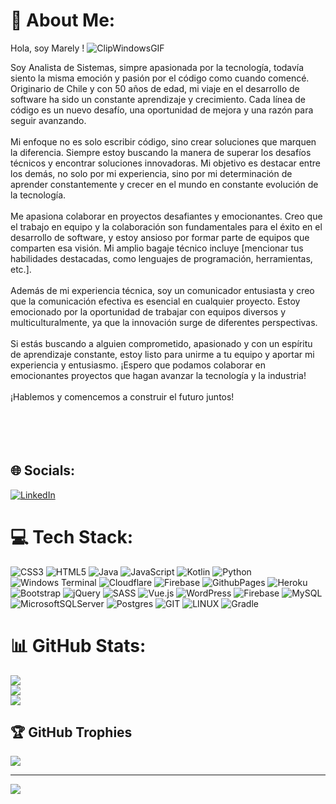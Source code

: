 # 💫 About Me:
Hola, soy Marely ! ![ClipWindowsGIF](https://github.com/marelycarcamo/marelycarcamo/assets/44790921/800e59af-715c-4f87-9cff-28914facfd60)


Soy Analista de Sistemas,  simpre apasionada por la tecnología,  todavía siento la misma emoción y pasión por el código como cuando comencé. Originario de Chile y con 50 años de edad, mi viaje en el desarrollo de software ha sido un constante aprendizaje y crecimiento. Cada línea de código es un nuevo desafío, una oportunidad de mejora y una razón para seguir avanzando.<br><br>Mi enfoque no es solo escribir código, sino crear soluciones que marquen la diferencia. Siempre estoy buscando la manera de superar los desafíos técnicos y encontrar soluciones innovadoras. Mi objetivo es destacar entre los demás, no solo por mi experiencia, sino por mi determinación de aprender constantemente y crecer en el mundo en constante evolución de la tecnología.<br><br>Me apasiona colaborar en proyectos desafiantes y emocionantes. Creo que el trabajo en equipo y la colaboración son fundamentales para el éxito en el desarrollo de software, y estoy ansioso por formar parte de equipos que comparten esa visión. Mi amplio bagaje técnico incluye [mencionar tus habilidades destacadas, como lenguajes de programación, herramientas, etc.].<br><br>Además de mi experiencia técnica, soy un comunicador entusiasta y creo que la comunicación efectiva es esencial en cualquier proyecto. Estoy emocionado por la oportunidad de trabajar con equipos diversos y multiculturalmente, ya que la innovación surge de diferentes perspectivas.<br><br>Si estás buscando a alguien comprometido, apasionado y con un espíritu de aprendizaje constante, estoy listo para unirme a tu equipo y aportar mi experiencia y entusiasmo. ¡Espero que podamos colaborar en emocionantes proyectos que hagan avanzar la tecnología y la industria!<br><br>¡Hablemos y comencemos a construir el futuro juntos!<br><br><br><br><br>


## 🌐 Socials:
[![LinkedIn](https://img.shields.io/badge/LinkedIn-%230077B5.svg?logo=linkedin&logoColor=white)](https://linkedin.com/in/marely) 

# 💻 Tech Stack:
![CSS3](https://img.shields.io/badge/css3-%231572B6.svg?style=for-the-badge&logo=css3&logoColor=white) ![HTML5](https://img.shields.io/badge/html5-%23E34F26.svg?style=for-the-badge&logo=html5&logoColor=white) ![Java](https://img.shields.io/badge/java-%23ED8B00.svg?style=for-the-badge&logo=openjdk&logoColor=white) ![JavaScript](https://img.shields.io/badge/javascript-%23323330.svg?style=for-the-badge&logo=javascript&logoColor=%23F7DF1E) ![Kotlin](https://img.shields.io/badge/kotlin-%237F52FF.svg?style=for-the-badge&logo=kotlin&logoColor=white) ![Python](https://img.shields.io/badge/python-3670A0?style=for-the-badge&logo=python&logoColor=ffdd54) ![Windows Terminal](https://img.shields.io/badge/Windows%20Terminal-%234D4D4D.svg?style=for-the-badge&logo=windows-terminal&logoColor=white) ![Cloudflare](https://img.shields.io/badge/Cloudflare-F38020?style=for-the-badge&logo=Cloudflare&logoColor=white) ![Firebase](https://img.shields.io/badge/firebase-%23039BE5.svg?style=for-the-badge&logo=firebase) ![GithubPages](https://img.shields.io/badge/github%20pages-121013?style=for-the-badge&logo=github&logoColor=white) ![Heroku](https://img.shields.io/badge/heroku-%23430098.svg?style=for-the-badge&logo=heroku&logoColor=white) ![Bootstrap](https://img.shields.io/badge/bootstrap-%238511FA.svg?style=for-the-badge&logo=bootstrap&logoColor=white) ![jQuery](https://img.shields.io/badge/jquery-%230769AD.svg?style=for-the-badge&logo=jquery&logoColor=white) ![SASS](https://img.shields.io/badge/SASS-hotpink.svg?style=for-the-badge&logo=SASS&logoColor=white) ![Vue.js](https://img.shields.io/badge/vue.js-%2335495e.svg?style=for-the-badge&logo=vuedotjs&logoColor=%234FC08D) ![WordPress](https://img.shields.io/badge/WordPress-%23117AC9.svg?style=for-the-badge&logo=WordPress&logoColor=white) ![Firebase](https://img.shields.io/badge/Firebase-039BE5?style=for-the-badge&logo=Firebase&logoColor=white) ![MySQL](https://img.shields.io/badge/mysql-%2300000f.svg?style=for-the-badge&logo=mysql&logoColor=white) ![MicrosoftSQLServer](https://img.shields.io/badge/Microsoft%20SQL%20Server-CC2927?style=for-the-badge&logo=microsoft%20sql%20server&logoColor=white) ![Postgres](https://img.shields.io/badge/postgres-%23316192.svg?style=for-the-badge&logo=postgresql&logoColor=white) ![GIT](https://img.shields.io/badge/Git-fc6d26?style=for-the-badge&logo=git&logoColor=white) ![LINUX](https://img.shields.io/badge/Linux-FCC624?style=for-the-badge&logo=linux&logoColor=black) ![Gradle](https://img.shields.io/badge/Gradle-02303A.svg?style=for-the-badge&logo=Gradle&logoColor=white)
# 📊 GitHub Stats:
![](https://github-readme-stats.vercel.app/api?username=marelycarcamo&theme=dark&hide_border=false&include_all_commits=true&count_private=true)<br/>
![](https://github-readme-streak-stats.herokuapp.com/?user=marelycarcamo&theme=dark&hide_border=false)<br/>
![](https://github-readme-stats.vercel.app/api/top-langs/?username=marelycarcamo&theme=dark&hide_border=false&include_all_commits=true&count_private=true&layout=compact)

## 🏆 GitHub Trophies
![](https://github-profile-trophy.vercel.app/?username=marelycarcamo&theme=dracula&no-frame=false&no-bg=false&margin-w=4)

---
[![](https://visitcount.itsvg.in/api?id=marelycarcamo&icon=9&color=6)](https://visitcount.itsvg.in)

<!-- Proudly created with GPRM ( https://gprm.itsvg.in ) -->
